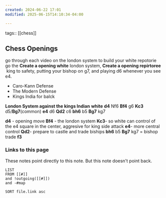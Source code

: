 ```yaml
---
created: 2024-06-22 17:01
modified: 2025-06-15T14:10:34-04:00

---
```

tags:: [[chess]]
## Chess Openings
go through each video on the london system to build your white repotorie
go the
**Create a opening white**
london system,
**Create a opening repirtoree**  king to safety, putting your bishop on g7, and playing d6 whenever you see e4.
- Caro-Kann Defense
- The Modern Defense
- Kings India for balck

**London System against the kings Indian**
**white**
**d4** Nf6 **Bf4** g6 **Kc3** d5/**Bg7**(common) **e4**  d6 **Qd2** c6 **bh6** b5 **Bg7** kg7

**d4** - opening move
**Bf4** - the london system
**Kc3**- so white can control of the e4 square in the center, aggresive for king side attack
**e4**- more central control
**Qd2**- prepare to castle and trade biships
**bh6** b5 **Bg7** kg7 = bishop trade
 **f3**
### Links to this page
These notes point directly to this note. But this note doesn't point back.
```dataview
LIST
FROM [[#]]
and !outgoing([[#]])
and -#map

SORT file.link asc
```
